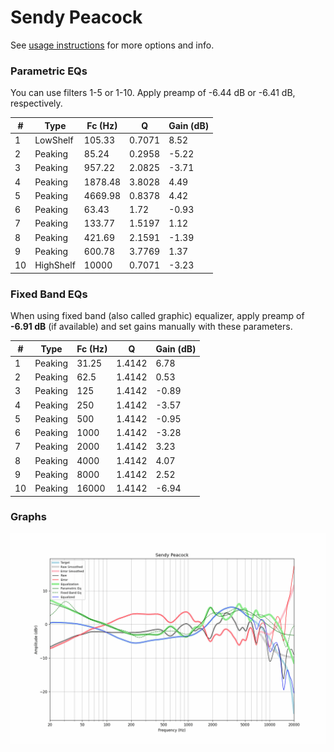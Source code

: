 # Sendy Peacock
See [usage instructions](https://github.com/jaakkopasanen/AutoEq#usage) for more options and info.

### Parametric EQs
You can use filters 1-5 or 1-10. Apply preamp of -6.44 dB or -6.41 dB, respectively.

|   # | Type      |   Fc (Hz) |      Q |   Gain (dB) |
|-----|-----------|-----------|--------|-------------|
|   1 | LowShelf  |    105.33 | 0.7071 |        8.52 |
|   2 | Peaking   |     85.24 | 0.2958 |       -5.22 |
|   3 | Peaking   |    957.22 | 2.0825 |       -3.71 |
|   4 | Peaking   |   1878.48 | 3.8028 |        4.49 |
|   5 | Peaking   |   4669.98 | 0.8378 |        4.42 |
|   6 | Peaking   |     63.43 | 1.72   |       -0.93 |
|   7 | Peaking   |    133.77 | 1.5197 |        1.12 |
|   8 | Peaking   |    421.69 | 2.1591 |       -1.39 |
|   9 | Peaking   |    600.78 | 3.7769 |        1.37 |
|  10 | HighShelf |  10000    | 0.7071 |       -3.23 |

### Fixed Band EQs
When using fixed band (also called graphic) equalizer, apply preamp of **-6.91 dB** (if available) and set gains manually with these parameters.

|   # | Type    |   Fc (Hz) |      Q |   Gain (dB) |
|-----|---------|-----------|--------|-------------|
|   1 | Peaking |     31.25 | 1.4142 |        6.78 |
|   2 | Peaking |     62.5  | 1.4142 |        0.53 |
|   3 | Peaking |    125    | 1.4142 |       -0.89 |
|   4 | Peaking |    250    | 1.4142 |       -3.57 |
|   5 | Peaking |    500    | 1.4142 |       -0.95 |
|   6 | Peaking |   1000    | 1.4142 |       -3.28 |
|   7 | Peaking |   2000    | 1.4142 |        3.23 |
|   8 | Peaking |   4000    | 1.4142 |        4.07 |
|   9 | Peaking |   8000    | 1.4142 |        2.52 |
|  10 | Peaking |  16000    | 1.4142 |       -6.94 |

### Graphs
![](./Sendy%20Peacock.png)
